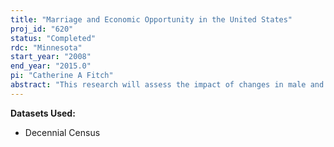 ```yaml
---
title: "Marriage and Economic Opportunity in the United States"
proj_id: "620"
status: "Completed"
rdc: "Minnesota"
start_year: "2008"
end_year: "2015.0"
pi: "Catherine A Fitch"
abstract: "This research will assess the impact of changes in male and female economic opportunity on marriage formation in the United States since 1960. The working hypothesis is that rising female opportunity discouraged marriage, but that eﬀect diminished over time; after 1970 the decline in the supply of young men with good jobs was the key factor behind late marriage. Previous eﬀ orts to address these questions were stymied by inadequate geographic precision in available public-use microdata and by insuﬃcient sample sizes, especially for racial minorities. The decennial long-form census microdata present an opportunity to deepen understanding of this extraordinary demographic transition."
---
```


**Datasets Used:**

  - Decennial Census 

